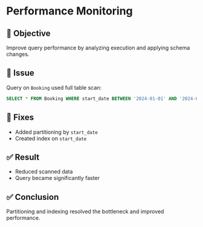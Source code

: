 # Performance Monitoring

## 🎯 Objective

Improve query performance by analyzing execution and applying schema changes.

## 👀 Issue

Query on `Booking` used full table scan:

```sql
SELECT * FROM Booking WHERE start_date BETWEEN '2024-01-01' AND '2024-06-30';
```

## 🔧 Fixes

* Added partitioning by `start_date`
* Created index on `start_date`

## ✅ Result

* Reduced scanned data
* Query became significantly faster

## ✅ Conclusion

Partitioning and indexing resolved the bottleneck and improved performance.
